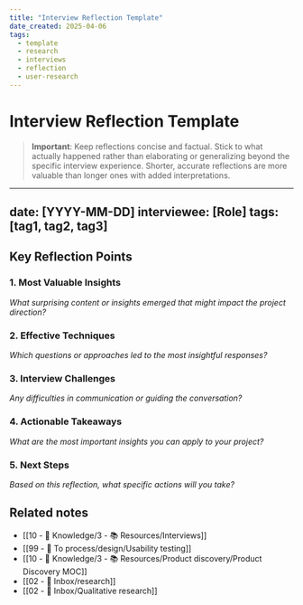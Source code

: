 ```yaml
---
title: "Interview Reflection Template"
date_created: 2025-04-06
tags:
  - template
  - research
  - interviews
  - reflection
  - user-research
---
```


# Interview Reflection Template

> **Important**: Keep reflections concise and factual. Stick to what actually happened rather than elaborating or generalizing beyond the specific interview experience. Shorter, accurate reflections are more valuable than longer ones with added interpretations.

---
date: [YYYY-MM-DD]
interviewee: [Role]
tags: [tag1, tag2, tag3]
---

## Key Reflection Points

### 1. Most Valuable Insights
*What surprising content or insights emerged that might impact the project direction?*

### 2. Effective Techniques
*Which questions or approaches led to the most insightful responses?*

### 3. Interview Challenges
*Any difficulties in communication or guiding the conversation?*

### 4. Actionable Takeaways
*What are the most important insights you can apply to your project?*

### 5. Next Steps
*Based on this reflection, what specific actions will you take?*

## Related notes
- [[10 - 🧠 Knowledge/3 - 📚 Resources/Interviews]]
- [[99 - 📄 To process/design/Usability testing]]
- [[10 - 🧠 Knowledge/3 - 📚 Resources/Product discovery/Product Discovery MOC]]
- [[02 - 📩 Inbox/research]]
- [[02 - 📩 Inbox/Qualitative research]]